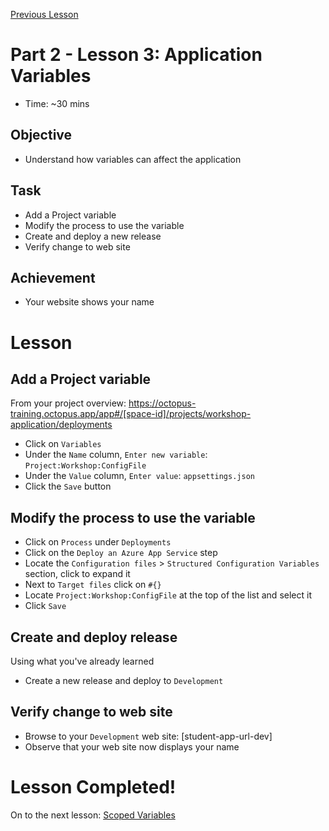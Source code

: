 [Previous Lesson](part-2-lesson-2.md)

# Part 2 - Lesson 3: Application Variables
- Time: ~30 mins

## Objective
- Understand how variables can affect the application

## Task
- Add a Project variable
- Modify the process to use the variable
- Create and deploy a new release
- Verify change to web site

## Achievement
- Your website shows your name

# Lesson

## Add a Project variable

From your project overview: https://octopus-training.octopus.app/app#/[space-id]/projects/workshop-application/deployments
- Click on `Variables`
- Under the `Name` column, `Enter new variable`: `Project:Workshop:ConfigFile`
- Under the `Value` column, `Enter value`: `appsettings.json`
- Click the `Save` button

## Modify the process to use the variable

- Click on `Process` under `Deployments`
- Click on the `Deploy an Azure App Service` step
- Locate the `Configuration files` > `Structured Configuration Variables` section, click to expand it
- Next to `Target files` click on `#{}`
- Locate `Project:Workshop:ConfigFile` at the top of the list and select it
- Click `Save`

## Create and deploy release
Using what you've already learned
- Create a new release and deploy to `Development`

## Verify change to web site
- Browse to your `Development` web site: [student-app-url-dev]
- Observe that your web site now displays your name

# Lesson Completed!
On to the next lesson: [Scoped Variables](part-2-lesson-4.md)
